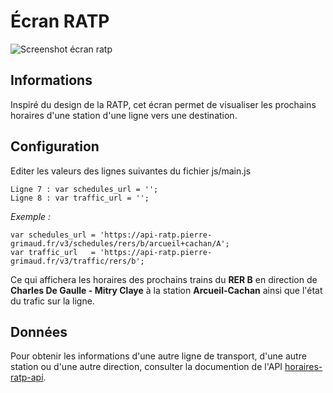 # Écran RATP

![Screenshot écran ratp](http://i.imgur.com/m9wJIzph.png)

## Informations

Inspiré du design de la RATP, cet écran permet de visualiser les prochains horaires d'une station d'une ligne vers une destination.

## Configuration

Editer les valeurs des lignes suivantes du fichier js/main.js

    Ligne 7 : var schedules_url = '';
    Ligne 8 : var traffic_url = '';

*Exemple :*  
    
    var schedules_url = 'https://api-ratp.pierre-grimaud.fr/v3/schedules/rers/b/arcueil+cachan/A';
    var traffic_url   = 'https://api-ratp.pierre-grimaud.fr/v3/traffic/rers/b';
    
Ce qui affichera les horaires des prochains trains du **RER B** en direction de **Charles De Gaulle - Mitry Claye** à la station **Arcueil-Cachan** ainsi que l'état du trafic sur la ligne.

## Données

Pour obtenir les informations d'une autre ligne de transport, d'une autre station ou d'une autre direction, consulter la documention de l'API  [horaires-ratp-api](http://github.com/pgrimaud/horaires-ratp-api).